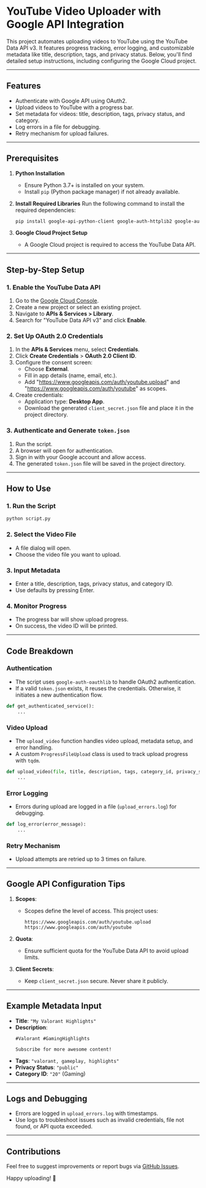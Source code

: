 # YouTube Video Uploader with Google API Integration

This project automates uploading videos to YouTube using the YouTube Data API v3. It features progress tracking, error logging, and customizable metadata like title, description, tags, and privacy status. Below, you'll find detailed setup instructions, including configuring the Google Cloud project.

---

## Features

- Authenticate with Google API using OAuth2.
- Upload videos to YouTube with a progress bar.
- Set metadata for videos: title, description, tags, privacy status, and category.
- Log errors in a file for debugging.
- Retry mechanism for upload failures.

---

## Prerequisites

1. **Python Installation**
   - Ensure Python 3.7+ is installed on your system.
   - Install `pip` (Python package manager) if not already available.

2. **Install Required Libraries**
   Run the following command to install the required dependencies:
   ```bash
   pip install google-api-python-client google-auth-httplib2 google-auth-oauthlib tqdm
   ```

3. **Google Cloud Project Setup**
   - A Google Cloud project is required to access the YouTube Data API.

---

## Step-by-Step Setup

### 1. Enable the YouTube Data API

1. Go to the [Google Cloud Console](https://console.cloud.google.com/).
2. Create a new project or select an existing project.
3. Navigate to **APIs & Services > Library**.
4. Search for "YouTube Data API v3" and click **Enable**.

### 2. Set Up OAuth 2.0 Credentials

1. In the **APIs & Services** menu, select **Credentials**.
2. Click **Create Credentials** > **OAuth 2.0 Client ID**.
3. Configure the consent screen:
   - Choose **External**.
   - Fill in app details (name, email, etc.).
   - Add "https://www.googleapis.com/auth/youtube.upload" and "https://www.googleapis.com/auth/youtube" as scopes.
4. Create credentials:
   - Application type: **Desktop App**.
   - Download the generated `client_secret.json` file and place it in the project directory.

### 3. Authenticate and Generate `token.json`

1. Run the script.
2. A browser will open for authentication.
3. Sign in with your Google account and allow access.
4. The generated `token.json` file will be saved in the project directory.

---

## How to Use

### 1. Run the Script

```bash
python script.py
```

### 2. Select the Video File

- A file dialog will open.
- Choose the video file you want to upload.

### 3. Input Metadata

- Enter a title, description, tags, privacy status, and category ID.
- Use defaults by pressing Enter.

### 4. Monitor Progress

- The progress bar will show upload progress.
- On success, the video ID will be printed.

---

## Code Breakdown

### Authentication

- The script uses `google-auth-oauthlib` to handle OAuth2 authentication.
- If a valid `token.json` exists, it reuses the credentials. Otherwise, it initiates a new authentication flow.

```python
def get_authenticated_service():
    ...
```

### Video Upload

- The `upload_video` function handles video upload, metadata setup, and error handling.
- A custom `ProgressFileUpload` class is used to track upload progress with `tqdm`.

```python
def upload_video(file, title, description, tags, category_id, privacy_status, game_title=None):
    ...
```

### Error Logging

- Errors during upload are logged in a file (`upload_errors.log`) for debugging.

```python
def log_error(error_message):
    ...
```

### Retry Mechanism

- Upload attempts are retried up to 3 times on failure.

---

## Google API Configuration Tips

1. **Scopes**:
   - Scopes define the level of access. This project uses:
     ```
     https://www.googleapis.com/auth/youtube.upload
     https://www.googleapis.com/auth/youtube
     ```

2. **Quota**:
   - Ensure sufficient quota for the YouTube Data API to avoid upload limits.

3. **Client Secrets**:
   - Keep `client_secret.json` secure. Never share it publicly.

---

## Example Metadata Input

- **Title**: `"My Valorant Highlights"`
- **Description**:
  ```
  #Valorant #GamingHighlights

  Subscribe for more awesome content!
  ```
- **Tags**: `"valorant, gameplay, highlights"`
- **Privacy Status**: `"public"`
- **Category ID**: `"20"` (Gaming)

---

## Logs and Debugging

- Errors are logged in `upload_errors.log` with timestamps.
- Use logs to troubleshoot issues such as invalid credentials, file not found, or API quota exceeded.

---

## Contributions

Feel free to suggest improvements or report bugs via [GitHub Issues](https://github.com/your-repo-link).

Happy uploading! 🚀